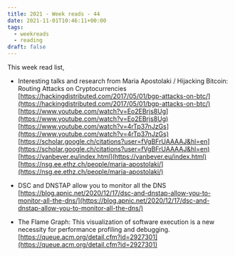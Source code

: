 ```yaml
---
title: 2021 - Week reads - 44
date: 2021-11-01T10:46:11+00:00
tags:
  - weekreads
  - reading
draft: false
---
```


This week read list,

- Interesting talks and research from Maria Apostolaki / Hijacking Bitcoin: Routing Attacks on Cryptocurrencies  
[https://hackingdistributed.com/2017/05/01/bgp-attacks-on-btc/](https://hackingdistributed.com/2017/05/01/bgp-attacks-on-btc/)  
[https://www.youtube.com/watch?v=Eo2EBrjs8Ug](https://www.youtube.com/watch?v=Eo2EBrjs8Ug)  
[https://www.youtube.com/watch?v=4rTp37nJzGs](https://www.youtube.com/watch?v=4rTp37nJzGs)  
[https://scholar.google.ch/citations?user=fVgBFrUAAAAJ&hl=en](https://scholar.google.ch/citations?user=fVgBFrUAAAAJ&hl=en)  
[https://vanbever.eu/index.html](https://vanbever.eu/index.html)  
[https://nsg.ee.ethz.ch/people/maria-apostolaki/](https://nsg.ee.ethz.ch/people/maria-apostolaki/)  

- DSC and DNSTAP allow you to monitor all the DNS
[https://blog.apnic.net/2020/12/17/dsc-and-dnstap-allow-you-to-monitor-all-the-dns/](https://blog.apnic.net/2020/12/17/dsc-and-dnstap-allow-you-to-monitor-all-the-dns/)

- The Flame Graph: This visualization of software execution is a new necessity for performance profiling and debugging.
[https://queue.acm.org/detail.cfm?id=2927301](https://queue.acm.org/detail.cfm?id=2927301)
